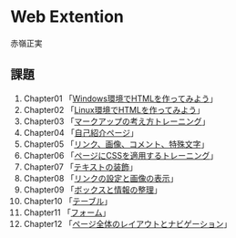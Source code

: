 # Web Extention
赤嶺正実  

## 課題
1. Chapter01 「[Windows環境でHTMLを作ってみよう](chapter01/ch01-firsthtml-win.html)」  
2. Chapter02 「[Linux環境でHTMLを作ってみよう](chapter02/ch02-firsthtml-linux.html)」  
3. Chapter03 「[マークアップの考え方トレーニング](chapter03/ch03-markuptag1.html)」  
4. Chapter04 「[自己紹介ページ](chapter04/ch04-markuptag1.html)」  
5. Chapter05 「[リンク、画像、コメント、特殊文字](chapter05/ch05-markuptag2.html)」  
6. Chapter06 「[ページにCSSを適用するトレーニング](chapter06/index.html)」  
7. Chapter07 「[テキストの装飾](chapter07/ch07-fontsytle.html)」  
8. Chapter08 「[リンクの設定と画像の表示](chapter08/ch08-linkimg.html)」  
9. Chapter09 「[ボックスと情報の整理](chapter09/ch09-boxcss.html)」  
10. Chapter10 「[テーブル](chapter10/ch10-table.html)」  
11. Chapter11 「[フォーム](chapter11/ch11-form.html)」  
12. Chapter12 「[ページ全体のレイアウトとナビゲーション](chapter12/index.html)」  
